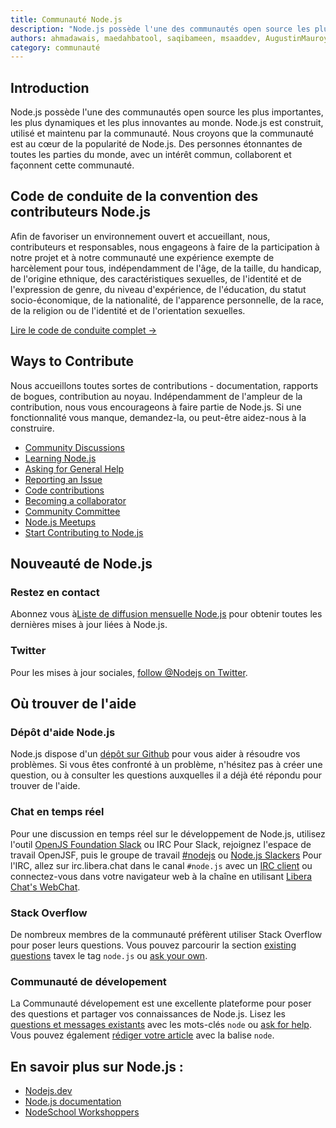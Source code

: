 ```yaml
---
title: Communauté Node.js
description: "Node.js possède l'une des communautés open source les plus importantes, les plus dynamiques et les plus innovantes au monde. Node.js est construit, utilisé et maintenu par la communauté. Nous croyons que la communauté est au cœur de la popularité de Node.js. Des personnes étonnantes de toutes les parties du monde, avec un intérêt commun, collaborent et façonnent cette communauté."
authors: ahmadawais, maedahbatool, saqibameen, msaaddev, AugustinMauroy
category: communauté
---
```


## Introduction

Node.js possède l'une des communautés open source les plus importantes, les plus dynamiques et les plus innovantes au monde. Node.js est construit, utilisé et maintenu par la communauté. Nous croyons que la communauté est au cœur de la popularité de Node.js. Des personnes étonnantes de toutes les parties du monde, avec un intérêt commun, collaborent et façonnent cette communauté.

## Code de conduite de la convention des contributeurs Node.js

Afin de favoriser un environnement ouvert et accueillant, nous, contributeurs et responsables, nous engageons à faire de la participation à notre projet et à notre communauté une expérience exempte de harcèlement pour tous, indépendamment de l'âge, de la taille, du handicap, de l'origine ethnique, des caractéristiques sexuelles, de l'identité et de l'expression de genre, du niveau d'expérience, de l'éducation, du statut socio-économique, de la nationalité, de l'apparence personnelle, de la race, de la religion ou de l'identité et de l'orientation sexuelles.

[Lire le code de conduite complet →](https://github.com/nodejs/admin/blob/main/CODE_OF_CONDUCT.md)

## Ways to Contribute

Nous accueillons toutes sortes de contributions - documentation, rapports de bogues, contribution au noyau. Indépendamment de l'ampleur de la contribution, nous vous encourageons à faire partie de Node.js. Si une fonctionnalité vous manque, demandez-la, ou peut-être aidez-nous à la construire.

* [Community Discussions](https://nodejs.org/en/get-involved/#community-discussion)
* [Learning Node.js](https://nodejs.org/en/get-involved/#learning)
* [Asking for General Help](https://nodejs.org/en/get-involved/contribute/#asking-for-general-help)
* [Reporting an Issue](https://nodejs.org/en/get-involved/contribute/#reporting-an-issue)
* [Code contributions](https://nodejs.org/en/get-involved/contribute/#code-contributions)
* [Becoming a collaborator](https://nodejs.org/en/get-involved/contribute/#becoming-a-collaborator)
* [Community Committee](https://github.com/nodejs/community-committee)
* [Node.js Meetups](https://nodejs.org/en/get-involved/node-meetups/)
* [Start Contributing to Node.js](https://dev.to/azure/start-contributing-to-nodejs-in-the-new-year-3dlh)

## Nouveauté de Node.js

### Restez en contact

Abonnez vous à[Liste de diffusion mensuelle Node.js](https://us14.campaign-archive.com/home/?u=c7c2e114a827812354112c23b\&id=f006b61f29) pour obtenir toutes les dernières mises à jour liées à Node.js.

### Twitter

Pour les mises à jour sociales, [follow @Nodejs on Twitter](https://twitter.com/nodejs).

## Où trouver de l'aide

### Dépôt d'aide Node.js

Node.js dispose d'un [dépôt sur Github](https://github.com/nodejs/help) pour vous aider à résoudre vos problèmes. Si vous êtes confronté à un problème, n'hésitez pas à créer une question, ou à consulter les questions auxquelles il a déjà été répondu pour trouver de l'aide.

### Chat en temps réel

Pour une discussion en temps réel sur le développement de Node.js, utilisez l'outil [OpenJS Foundation Slack](https://slack-invite.openjsf.org/) ou IRC
Pour Slack, rejoignez l'espace de travail OpenJSF, puis le groupe de travail [#nodejs](https://openjs-foundation.slack.com/archives/CK9Q4MB53) ou [Node.js Slackers](https://www.nodeslackers.com/)
Pour l'IRC, allez sur irc.libera.chat dans le canal `#node.js` avec un [IRC client](https://en.wikipedia.org/wiki/Comparison_of_Internet_Relay_Chat_clients) ou connectez-vous dans votre navigateur web à la chaîne en utilisant [Libera Chat's WebChat](https://web.libera.chat/#node.js).

### Stack Overflow

De nombreux membres de la communauté préfèrent utiliser Stack Overflow pour poser leurs questions. Vous pouvez parcourir la section [existing questions](https://stackoverflow.com/questions/tagged/node.js) tavex le tag `node.js` ou [ask your own](https://stackoverflow.com/questions/ask?tags=node.js).

### Communauté de dévelopement

La Communauté dévelopement est une excellente plateforme pour poser des questions et partager vos connaissances de Node.js. Lisez les [questions et messages existants](https://dev.to/t/node) avec les mots-clés `node` ou [ask for help](https://dev.to/new/help). Vous pouvez également [rédiger votre article](https://dev.to/new/node) avec la balise `node`.

## En savoir plus sur Node.js :

* [Nodejs.dev](https://nodejs.dev/)
* [Node.js documentation](https://nodejs.org/en/docs/)
* [NodeSchool Workshoppers](https://nodeschool.io/#workshoppers)
